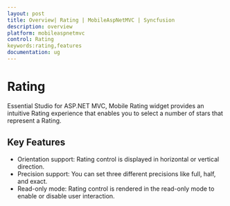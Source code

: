 ```yaml
---
layout: post
title: Overview| Rating | MobileAspNetMVC | Syncfusion
description: overview
platform: mobileaspnetmvc
control: Rating
keywords:rating,features
documentation: ug
---
```


# Rating


Essential Studio for ASP.NET MVC, Mobile Rating widget provides an intuitive Rating experience that enables you to select a number of stars that represent a Rating.

## Key Features

* Orientation support: Rating control is displayed in horizontal or vertical direction.
* Precision support: You can set three different precisions like full, half, and exact.
* Read-only mode: Rating control is rendered in the read-only mode to enable or disable user interaction.




